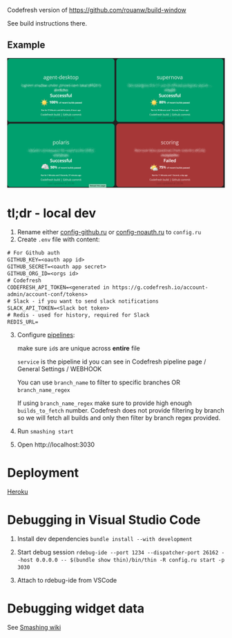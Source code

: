 Codefresh version of https://github.com/rouanw/build-window

See build instructions there.

## Example

![Screen shot of build window](https://github.com/mkj28/smashing-codefresh/blob/master/assets/images/sample_dashboard.png?raw=true 'Example build dashboard')

# tl;dr - local dev

1. Rename either [config-github.ru](config-github.ru) or [config-noauth.ru](config-noauth.ru) to `config.ru`
2. Create `.env` file with content:

```
# For Github auth
GITHUB_KEY=<oauth app id>
GITHUB_SECRET=<oauth app secret>
GITHUB_ORG_ID=<orgs id>
# Codefresh
CODEFRESH_API_TOKEN=<generated in https://g.codefresh.io/account-admin/account-conf/tokens>
# Slack - if you want to send slack notifications
SLACK_API_TOKEN=<Slack bot token>
# Redis - used for history, required for Slack
REDIS_URL=
```

3. Configure [pipelines](config/pipelines.json):

   make sure `id`s are unique across **entire** file

   `service` is the pipeline id you can see in Codefresh pipeline page / General Settings / WEBHOOK

   You can use `branch_name` to filter to specific branches OR `branch_name_regex`

   If using `branch_name_regex` make sure to provide high enough `builds_to_fetch` number. Codefresh does not provide filtering by branch so we will fetch all builds and only then filter by branch regex provided.

4. Run `smashing start`
5. Open http://localhost:3030

# Deployment

[Heroku](https://github.com/Smashing/smashing/wiki/How-to%3A-Deploy-to-Heroku)

# Debugging in Visual Studio Code

1. Install dev dependencies `bundle install --with development`

2. Start debug session
   `rdebug-ide --port 1234 --dispatcher-port 26162 --host 0.0.0.0 -- $(bundle show thin)/bin/thin -R config.ru start -p 3030`

3. Attach to rdebug-ide from VSCode

# Debugging widget data

See [Smashing wiki](https://github.com/Smashing/smashing/wiki/How-To%3A-Debug-incoming-widget-data)
